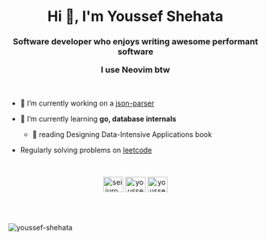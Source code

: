 <h1 align="center">Hi 👋, I'm Youssef Shehata</h1>
<h3 align="center">Software developer who enjoys writing awesome performant software

I use Neovim btw</h3>
 
<br>

- 🔭 I’m currently working on a [json-parser](https://github.com/Youssef-Shehata/json-parser)

- 🌱 I’m currently learning **go, database internals**
  - 📖 reading Designing Data-Intensive Applications book

- Regularly solving problems on [leetcode](https://leetcode.com/youssefshehata58/)

<br>



<p align="center">
<a href="https://twitter.com/seijuro_tj" target="blank"><img align="center" src="https://raw.githubusercontent.com/rahuldkjain/github-profile-readme-generator/master/src/images/icons/Social/twitter.svg" alt="seijuro_tj" height="30" width="40" /></a>
<a href="https://linkedin.com/in/youssef-shehata-shaaban" target="blank"><img align="center" src="https://raw.githubusercontent.com/rahuldkjain/github-profile-readme-generator/master/src/images/icons/Social/linked-in-alt.svg" alt="youssef-shehata-shaaban" height="30" width="40" /></a>
<a href="https://www.leetcode.com/youssefshehata58" target="blank"><img align="center" src="https://raw.githubusercontent.com/rahuldkjain/github-profile-readme-generator/master/src/images/icons/Social/leet-code.svg" alt="youssefshehata58" height="30" width="40" /></a>
</p>
<br>
<br>



<p><img align="center" src="https://github-readme-stats.vercel.app/api/top-langs?username=youssef-shehata&show_icons=true&locale=en&layout=compact&theme=tokyonight" alt="youssef-shehata" /></p>
